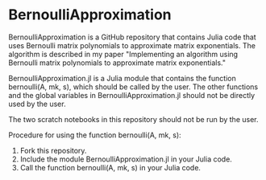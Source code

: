 # BernoulliApproximation
BernoulliApproximation is a GitHub repository that contains Julia code that uses Bernoulli matrix polynomials to approximate matrix exponentials. The algorithm is described in my paper "Implementing an algorithm using Bernoulli matrix polynomials to approximate matrix exponentials."

BernoulliApproximation.jl is a Julia module that contains the function bernoulli(A, mk, s), which should be called by the user. The other functions and the global variables in BernoulliApproximation.jl should not be directly used by the user.

The two scratch notebooks in this repository should not be run by the user.

Procedure for using the function bernoulli(A, mk, s):
1. Fork this repository.
2. Include the module BernoulliApproximation.jl in your Julia code.
3. Call the function bernoulli(A, mk, s) in your Julia code.
